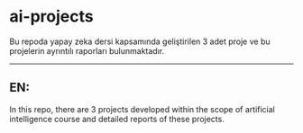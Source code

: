 # ai-projects
Bu repoda yapay zeka dersi kapsamında geliştirilen 3 adet proje ve bu projelerin ayrıntılı raporları bulunmaktadır.  


----
## EN:
In this repo, there are 3 projects developed within the scope of artificial intelligence course and detailed reports of these projects.
